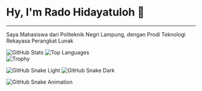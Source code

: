 <h1>Hy, I'm Rado Hidayatuloh 👋</h1>
<hr />
<p>Saya Mahasiswa dari Politeknik Negri Lampung, dengan Prodi Teknologi Rekayasa Perangkat Lunak</p>

![GitHub Stats](https://github-readme-stats.vercel.app/api?username=Cyber-Lampung&show_icons=true&theme=radical&rank_icon=github)
![Top Languages](https://github-readme-stats.vercel.app/api/top-langs/?username=Cyber-Lampung&layout=compact&theme=radical)
<br />
![Trophy](https://github-profile-trophy.vercel.app/?username=Cyber-Lampung&theme=dracula)

![GitHub Snake Light](https://github.com/Cyber-Lampung/Cyber-Lampung/blob/output/github-contribution-grid-snake.svg#gh-light-mode-only)
![GitHub Snake Dark](https://github.com/Cyber-Lampung/Cyber-Lampung/blob/output/github-contribution-grid-snake-dark.svg#gh-dark-mode-only)

![GitHub Snake Animation](https://github.com/Cyber-Lampung/Cyber-Lampung/blob/output/github-contribution-grid-snake.gif)
